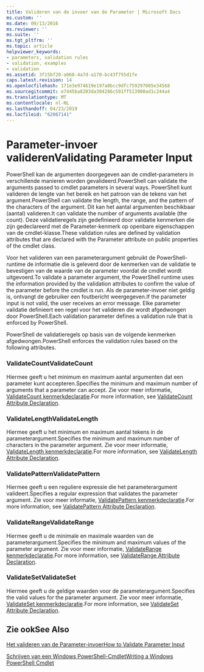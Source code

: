 ```yaml
---
title: Valideren van de invoer van de Parameter | Microsoft Docs
ms.custom: ''
ms.date: 09/13/2016
ms.reviewer: ''
ms.suite: ''
ms.tgt_pltfrm: ''
ms.topic: article
helpviewer_keywords:
- parameters, validation rules
- validation, examples
- validation
ms.assetid: 3f15bf20-a068-4a7d-a170-bc43f755d1fe
caps.latest.revision: 14
ms.openlocfilehash: 171e3e974619e197a0bcc9dfc759297005e34568
ms.sourcegitcommit: e7445ba8203da304286c591ff513900ad1c244a4
ms.translationtype: MT
ms.contentlocale: nl-NL
ms.lasthandoff: 04/23/2019
ms.locfileid: "62067141"
---
```

# <a name="validating-parameter-input"></a><span data-ttu-id="eb3ac-102">Parameter-invoer valideren</span><span class="sxs-lookup"><span data-stu-id="eb3ac-102">Validating Parameter Input</span></span>

<span data-ttu-id="eb3ac-103">PowerShell kan de argumenten doorgegeven aan de cmdlet-parameters in verschillende manieren worden gevalideerd.</span><span class="sxs-lookup"><span data-stu-id="eb3ac-103">PowerShell can validate the arguments passed to cmdlet parameters in several ways.</span></span>
<span data-ttu-id="eb3ac-104">PowerShell kunt valideren de lengte van het bereik en het patroon van de tekens van het argument.</span><span class="sxs-lookup"><span data-stu-id="eb3ac-104">PowerShell can validate the length, the range, and the pattern of the characters of the argument.</span></span>
<span data-ttu-id="eb3ac-105">Dit kan het aantal argumenten beschikbaar (aantal) valideren.</span><span class="sxs-lookup"><span data-stu-id="eb3ac-105">It can validate the number of arguments available (the count).</span></span>
<span data-ttu-id="eb3ac-106">Deze validatieregels zijn gedefinieerd door validatie kenmerken die zijn gedeclareerd met de Parameter-kenmerk op openbare eigenschappen van de cmdlet-klasse.</span><span class="sxs-lookup"><span data-stu-id="eb3ac-106">These validation rules are defined by validation attributes that are declared with the Parameter attribute on public properties of the cmdlet class.</span></span>

<span data-ttu-id="eb3ac-107">Voor het valideren van een parameterargument gebruikt de PowerShell-runtime de informatie die is geleverd door de kenmerken van de validatie te bevestigen van de waarde van de parameter voordat de cmdlet wordt uitgevoerd.</span><span class="sxs-lookup"><span data-stu-id="eb3ac-107">To validate a parameter argument, the PowerShell runtime uses the information provided by the validation attributes to confirm the value of the parameter before the cmdlet is run.</span></span>
<span data-ttu-id="eb3ac-108">Als de parameter-invoer niet geldig is, ontvangt de gebruiker een foutbericht weergegeven.</span><span class="sxs-lookup"><span data-stu-id="eb3ac-108">If the parameter input is not valid, the user receives an error message.</span></span>
<span data-ttu-id="eb3ac-109">Elke parameter validatie definieert een regel voor het valideren die wordt afgedwongen door PowerShell.</span><span class="sxs-lookup"><span data-stu-id="eb3ac-109">Each validation parameter defines a validation rule that is enforced by PowerShell.</span></span>

<span data-ttu-id="eb3ac-110">PowerShell de validatieregels op basis van de volgende kenmerken afgedwongen.</span><span class="sxs-lookup"><span data-stu-id="eb3ac-110">PowerShell enforces the validation rules based on the following attributes.</span></span>

### <a name="validatecount"></a><span data-ttu-id="eb3ac-111">ValidateCount</span><span class="sxs-lookup"><span data-stu-id="eb3ac-111">ValidateCount</span></span>

<span data-ttu-id="eb3ac-112">Hiermee geeft u het minimum en maximum aantal argumenten dat een parameter kunt accepteren.</span><span class="sxs-lookup"><span data-stu-id="eb3ac-112">Specifies the minimum and maximum number of arguments that a parameter can accept.</span></span>
<span data-ttu-id="eb3ac-113">Zie voor meer informatie, [ValidateCount kenmerkdeclaratie](./validatecount-attribute-declaration.md).</span><span class="sxs-lookup"><span data-stu-id="eb3ac-113">For more information, see [ValidateCount Attribute Declaration](./validatecount-attribute-declaration.md).</span></span>

### <a name="validatelength"></a><span data-ttu-id="eb3ac-114">ValidateLength</span><span class="sxs-lookup"><span data-stu-id="eb3ac-114">ValidateLength</span></span>

<span data-ttu-id="eb3ac-115">Hiermee geeft u het minimum en maximum aantal tekens in de parameterargument.</span><span class="sxs-lookup"><span data-stu-id="eb3ac-115">Specifies the minimum and maximum number of characters in the parameter argument.</span></span>
<span data-ttu-id="eb3ac-116">Zie voor meer informatie, [ValidateLength kenmerkdeclaratie](./validatelength-attribute-declaration.md).</span><span class="sxs-lookup"><span data-stu-id="eb3ac-116">For more information, see [ValidateLength Attribute Declaration](./validatelength-attribute-declaration.md).</span></span>

### <a name="validatepattern"></a><span data-ttu-id="eb3ac-117">ValidatePattern</span><span class="sxs-lookup"><span data-stu-id="eb3ac-117">ValidatePattern</span></span>

<span data-ttu-id="eb3ac-118">Hiermee geeft u een reguliere expressie die het parameterargument valideert.</span><span class="sxs-lookup"><span data-stu-id="eb3ac-118">Specifies a regular expression that validates the parameter argument.</span></span>
<span data-ttu-id="eb3ac-119">Zie voor meer informatie, [ValidatePattern kenmerkdeclaratie](./validatepattern-attribute-declaration.md).</span><span class="sxs-lookup"><span data-stu-id="eb3ac-119">For more information, see [ValidatePattern Attribute Declaration](./validatepattern-attribute-declaration.md).</span></span>

### <a name="validaterange"></a><span data-ttu-id="eb3ac-120">ValidateRange</span><span class="sxs-lookup"><span data-stu-id="eb3ac-120">ValidateRange</span></span>

<span data-ttu-id="eb3ac-121">Hiermee geeft u de minimale en maximale waarden van de parameterargument.</span><span class="sxs-lookup"><span data-stu-id="eb3ac-121">Specifies the minimum and maximum values of the parameter argument.</span></span>
<span data-ttu-id="eb3ac-122">Zie voor meer informatie, [ValidateRange kenmerkdeclaratie](./validaterange-attribute-declaration.md).</span><span class="sxs-lookup"><span data-stu-id="eb3ac-122">For more information, see [ValidateRange Attribute Declaration](./validaterange-attribute-declaration.md).</span></span>

### <a name="validateset"></a><span data-ttu-id="eb3ac-123">ValidateSet</span><span class="sxs-lookup"><span data-stu-id="eb3ac-123">ValidateSet</span></span>

<span data-ttu-id="eb3ac-124">Hiermee geeft u de geldige waarden voor de parameterargument.</span><span class="sxs-lookup"><span data-stu-id="eb3ac-124">Specifies the valid values for the parameter argument.</span></span>
<span data-ttu-id="eb3ac-125">Zie voor meer informatie, [ValidateSet kenmerkdeclaratie](./validateset-attribute-declaration.md).</span><span class="sxs-lookup"><span data-stu-id="eb3ac-125">For more information, see [ValidateSet Attribute Declaration](./validateset-attribute-declaration.md).</span></span>

## <a name="see-also"></a><span data-ttu-id="eb3ac-126">Zie ook</span><span class="sxs-lookup"><span data-stu-id="eb3ac-126">See Also</span></span>

[<span data-ttu-id="eb3ac-127">Het valideren van de Parameter-invoer</span><span class="sxs-lookup"><span data-stu-id="eb3ac-127">How to Validate Parameter Input</span></span>](./how-to-validate-parameter-input.md)

[<span data-ttu-id="eb3ac-128">Schrijven van een Windows PowerShell-Cmdlet</span><span class="sxs-lookup"><span data-stu-id="eb3ac-128">Writing a Windows PowerShell Cmdlet</span></span>](./writing-a-windows-powershell-cmdlet.md)
